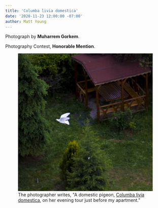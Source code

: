```yaml
---
title: 'Columba livia domestica'
date: '2020-11-23 12:00:00 -07:00'
author: Matt Young
---
```


Photograph by **Muharrem Gorkem**.

Photography Contest, **Honorable Mention**.

<figure>
<img src="/uploads/2020/Gorkem_DomesticPigeon1_600.jpg" alt="Pigeon"/>
<figcaption>
The photographer writes, "A domestic pigeon, <a href="https://en.wikipedia.org/wiki/Domestic_pigeon">Columba livia domestica</a>, on her evening tour just before my apartment."
</figcaption>
</figure>
